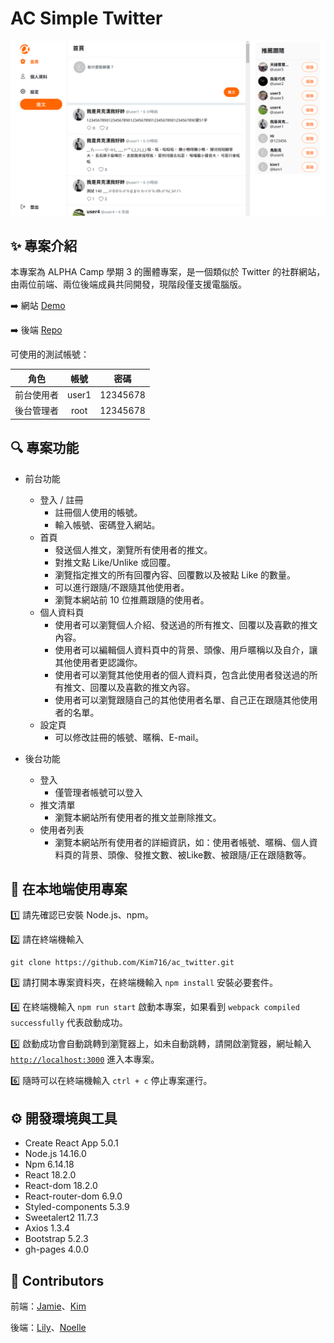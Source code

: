 # AC Simple Twitter

![前台首頁畫面](/src/assets/images/userHomeImage.png)

## :sparkles: 專案介紹

本專案為 ALPHA Camp 學期 3 的團體專案，是一個類似於 Twitter 的社群網站，由兩位前端、兩位後端成員共同開發，現階段僅支援電腦版。

:arrow_right: 網站 [Demo](https://kim716.github.io/ac_twitter/login)

:arrow_right: 後端 [Repo](https://github.com/Noelle-KH/twitter-api-2023)

可使用的測試帳號：

|  角色      | 帳號       | 密碼  |
|  :------:  | :------:  | :------:  |
| 前台使用者  | user1     | 12345678 |
| 後台管理者  | root      | 12345678 |

## 🔍 專案功能

- 前台功能
    - 登入 / 註冊
        - 註冊個人使用的帳號。
        - 輸入帳號、密碼登入網站。
    - 首頁
        - 發送個人推文，瀏覽所有使用者的推文。
        - 對推文點 Like/Unlike 或回覆。
        - 瀏覽指定推文的所有回覆內容、回覆數以及被點 Like 的數量。
        - 可以進行跟隨/不跟隨其他使用者。
        - 瀏覽本網站前 10 位推薦跟隨的使用者。
    - 個人資料頁
        - 使用者可以瀏覽個人介紹、發送過的所有推文、回覆以及喜歡的推文內容。
        - 使用者可以編輯個人資料頁中的背景、頭像、用戶暱稱以及自介，讓其他使用者更認識你。
        - 使用者可以瀏覽其他使用者的個人資料頁，包含此使用者發送過的所有推文、回覆以及喜歡的推文內容。
        - 使用者可以瀏覽跟隨自己的其他使用者名單、自己正在跟隨其他使用者的名單。
    - 設定頁
        - 可以修改註冊的帳號、暱稱、E-mail。

- 後台功能
    - 登入
        - 僅管理者帳號可以登入
    - 推文清單
        - 瀏覽本網站所有使用者的推文並刪除推文。
    - 使用者列表
        - 瀏覽本網站所有使用者的詳細資訊，如：使用者帳號、暱稱、個人資料頁的背景、頭像、發推文數、被Like數、被跟隨/正在跟隨數等。

## 📌 在本地端使用專案

1️⃣ 請先確認已安裝 Node.js、npm。

2️⃣ 請在終端機輸入 
```
git clone https://github.com/Kim716/ac_twitter.git
```

3️⃣ 請打開本專案資料夾，在終端機輸入 `npm install` 安裝必要套件。

4️⃣ 在終端機輸入 `npm run start` 啟動本專案，如果看到 `webpack compiled successfully` 代表啟動成功。

5️⃣ 啟動成功會自動跳轉到瀏覽器上，如未自動跳轉，請開啟瀏覽器，網址輸入 [`http://localhost:3000`](http://localhost:3000/) 進入本專案。

6️⃣ 隨時可以在終端機輸入 `ctrl + c` 停止專案運行。

## ⚙️ 開發環境與工具

- Create React App 5.0.1
- Node.js 14.16.0
- Npm 6.14.18
- React 18.2.0
- React-dom 18.2.0
- React-router-dom 6.9.0
- Styled-components 5.3.9
- Sweetalert2 11.7.3
- Axios  1.3.4
- Bootstrap 5.2.3
- gh-pages  4.0.0

## 👥 Contributors

前端：[Jamie](https://github.com/violet120)、[Kim](https://github.com/Kim716)

後端：[Lily](https://github.com/Lilynews)、[Noelle](https://github.com/Noelle-KH)
